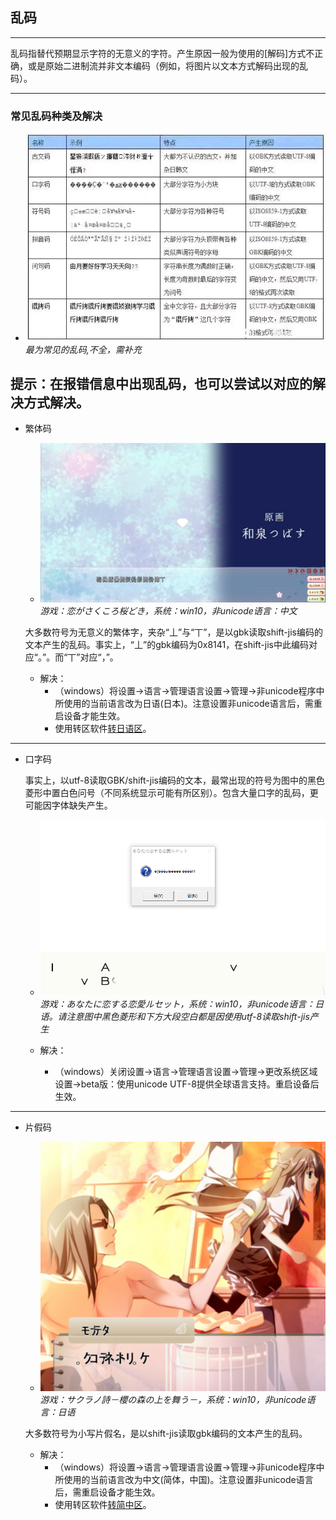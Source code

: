 ## 乱码
---

乱码指替代预期显示字符的无意义的字符。产生原因一般为使用的[解码]方式不正确，或是原始二进制流并非文本编码（例如，将图片以文本方式解码出现的乱码）。

---
### 常见乱码种类及解决
  + ![image](../asset/乱码/乱码表.jpg)  
  *最为常见的乱码,不全，需补充*

  提示：在报错信息中出现乱码，也可以尝试以对应的解决方式解决。
  ---

  + 繁体码
    + ![image](../asset/乱码/古文码.png)  
    *游戏：恋がさくころ桜どき，系统：win10，非unicode语言：中文*  

    大多数符号为无意义的繁体字，夹杂“丄”与“丅”，是以gbk读取shift-jis编码的文本产生的乱码。事实上，“丄”的gbk编码为0x8141，在shift-jis中此编码对应“。”。而“丅”对应“，”。

    + 解决：
      + （windows）将设置->语言->管理语言设置->管理->非unicode程序中所使用的当前语言改为日语(日本)。注意设置非unicode语言后，需重启设备才能生效。
      + 使用转区软件[转日语区](转区.md)。

  ---

  + 口字码

    事实上，以utf-8读取GBK/shift-jis编码的文本，最常出现的符号为图中的黑色菱形中置白色问号（不同系统显示可能有所区别）。包含大量口字的乱码，更可能因字体缺失产生。

    + ![image](../asset/乱码/口字码.png)
    *游戏：あなたに恋する恋愛ルセット，系统：win10，非unicode语言：日语。请注意图中黑色菱形和下方大段空白都是因使用utf-8读取shift-jis产生*

    + 解决：
      + （windows）关闭设置->语言->管理语言设置->管理->更改系统区域设置->beta版：使用unicode UTF-8提供全球语言支持。重启设备后生效。

  ---

  + 片假码

    + ![image](../asset/乱码/假名码.png)
    *游戏：サクラノ詩－櫻の森の上を舞う－，系统：win10，非unicode语言：日语*

    大多数符号为小写片假名，是以shift-jis读取gbk编码的文本产生的乱码。

    + 解决：
      + （windows）将设置->语言->管理语言设置->管理->非unicode程序中所使用的当前语言改为中文(简体，中国)。注意设置非unicode语言后，需重启设备才能生效。
      + 使用转区软件[转简中区](转区.md)。 



